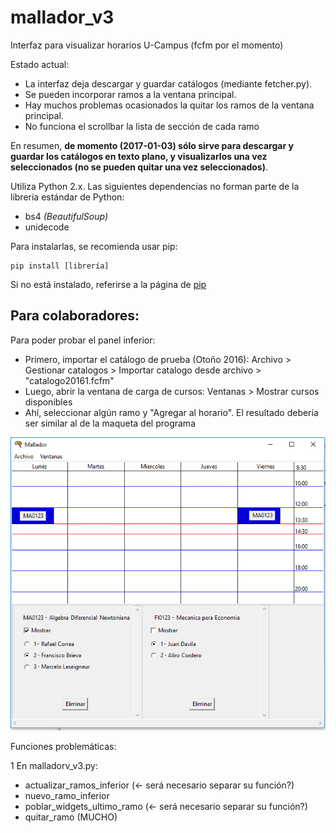 # mallador_v3
Interfaz para visualizar horarios U-Campus (fcfm por el momento)

Estado actual:
- La interfaz deja descargar y guardar catálogos (mediante fetcher.py).
- Se pueden incorporar ramos a la ventana principal.
- Hay muchos problemas ocasionados la quitar los ramos de la ventana principal.
- No funciona el scrollbar la lista de sección de cada ramo

En resumen, **de momento (2017-01-03) sólo sirve para descargar y guardar los catálogos en texto plano, y visualizarlos una vez seleccionados (no se pueden quitar una vez seleccionados)**.

Utiliza Python 2.x.
Las siguientes dependencias no forman parte de la librería estándar de Python:
- bs4 *(BeautifulSoup)*
- unidecode

Para instalarlas, se recomienda usar pip:
```
pip install [librería]
```

Si no está instalado, referirse a la página de [pip](https://pip.pypa.io/en/stable/installing/)


## Para colaboradores:

Para poder probar el panel inferior:
- Primero, importar el catálogo de prueba (Otoño 2016):
	Archivo > Gestionar catalogos > Importar catalogo desde archivo > "catalogo20161.fcfm"
- Luego, abrir la ventana de carga de cursos:
	Ventanas > Mostrar cursos disponibles
- Ahí, seleccionar algún ramo y "Agregar al horario". El resultado debería ser similar al de la maqueta del programa

![maqueta.png](https://raw.githubusercontent.com/gaboflowers/mallador_v3/master/maqueta.png)

Funciones problemáticas:

1  En malladorv_v3.py:
  - actualizar_ramos_inferior (<- será necesario separar su función?)
  - nuevo_ramo_inferior
  - poblar_widgets_ultimo_ramo (<- será necesario separar su función?)
  - quitar_ramo (MUCHO)
  
